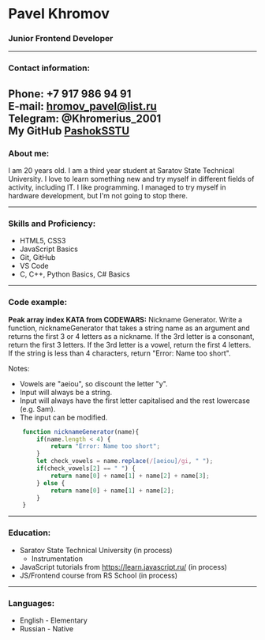 # Pavel Khromov
### Junior Frontend Developer

---

### Contact information:

**Phone:** +7 917 986 94 91<br>
**E-mail:** hromov_pavel@list.ru<br>
**Telegram:** @Khromerius_2001<br>
**My GitHub** [PashokSSTU](https://github.com/PashokSSTU)<br>
---

### About me:

I am 20 years old. I am a third year student at Saratov State Technical University. I love to learn something new and try myself in different fields of activity, including IT. I like programming. I managed to try myself in hardware development, but I'm not going to stop there.

---

### Skills and Proficiency:

- HTML5, CSS3
- JavaScript Basics
- Git, GitHub
- VS Code
- C, C++, Python Basics, C# Basics

---

### Code example:

**Peak array index KATA from CODEWARS:**
Nickname Generator. Write a function, nicknameGenerator that takes a string name as an argument and returns the first 3 or 4 letters as a nickname.
If the 3rd letter is a consonant, return the first 3 letters.
If the 3rd letter is a vowel, return the first 4 letters.
If the string is less than 4 characters, return "Error: Name too short".

Notes:

- Vowels are "aeiou", so discount the letter "y".
- Input will always be a string.
- Input will always have the first letter capitalised and the rest lowercase (e.g. Sam).
- The input can be modified.

```javascript
    function nicknameGenerator(name){
        if(name.length < 4) {
            return "Error: Name too short";
        }
        let check_vowels = name.replace(/[aeiou]/gi, " ");
        if(check_vowels[2] == " ") {
            return name[0] + name[1] + name[2] + name[3];
        } else {
            return name[0] + name[1] + name[2];
        }
    }
```
---

### Education:

- Saratov State Technical University (in process)
    - Instrumentation 
- JavaScript tutorials from https://learn.javascript.ru/ (in process)
- JS/Frontend course from RS School (in process)

---

### Languages:

- English \- Elementary
- Russian \- Native


